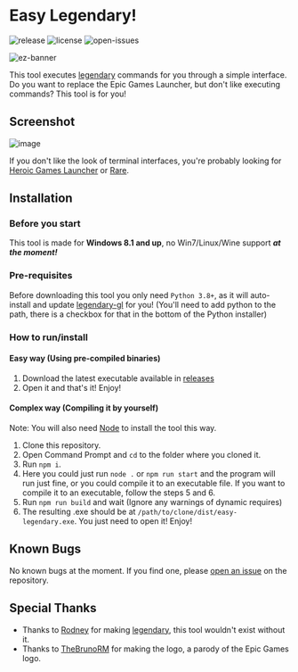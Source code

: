 # Easy Legendary!

![release](https://badgen.net/github/release/AngelCMHxD/easy-legendary?cache=300) ![license](https://badgen.net/github/license/AngelCMHxD/easy-legendary) ![open-issues](https://badgen.net/github/open-issues/AngelCMHxD/easy-legendary?cache=300)

![ez-banner](https://user-images.githubusercontent.com/57822483/174696719-12d636f9-24bc-467f-85f2-1f17d01869ca.png)

This tool executes [legendary](https://github.com/derrod/legendary) commands for you through a simple interface.\
Do you want to replace the Epic Games Launcher, but don't like executing commands? This tool is for you!

## Screenshot

![image](https://user-images.githubusercontent.com/57822483/177895083-c6c2026a-d495-46f6-bf40-7146880c81dc.png)

If you don't like the look of terminal interfaces, you're probably looking for [Heroic Games Launcher](https://github.com/Heroic-Games-Launcher/HeroicGamesLauncher) or [Rare](https://github.com/Dummerle/Rare).

## Installation

### Before you start

This tool is made for **Windows 8.1 and up**, no Win7/Linux/Wine support ***at the moment!***

### Pre-requisites

Before downloading this tool you only need `Python 3.8+`, as it will auto-install and update [legendary-gl](https://github.com/derrod/legendary) for you! (You'll need to add python to the path, there is a checkbox for that in the bottom of the Python installer)

### How to run/install

#### Easy way (Using pre-compiled binaries)

1. Download the latest executable available in [releases](https://github.com/angelcmhxd/easy-legendary/releases/latest)
2. Open it and that's it! Enjoy!

#### Complex way (Compiling it by yourself)

Note: You will also need [Node](https://nodejs.org/) to install the tool this way.

1. Clone this repository.
2. Open Command Prompt and `cd` to the folder where you cloned it.
3. Run `npm i`.
4. Here you could just run `node .` or `npm run start` and the program will run just fine, or you could compile it to an executable file. If you want to compile it to an executable, follow the steps 5 and 6.
5. Run `npm run build` and wait (Ignore any warnings of dynamic requires)
6. The resulting .exe should be at `/path/to/clone/dist/easy-legendary.exe`. You just need to open it! Enjoy!

## Known Bugs

No known bugs at the moment. If you find one, please [open an issue](https://github.com/angelcmhxd/easy-legendary/issues) on the repository.

## Special Thanks
- Thanks to [Rodney](https://github.com/derrod) for making [legendary](https://github.com/derrod/legendary), this tool wouldn't exist without it.
- Thanks to [TheBrunoRM](https://github.com/TheBrunoRM) for making the logo, a parody of the Epic Games logo.
